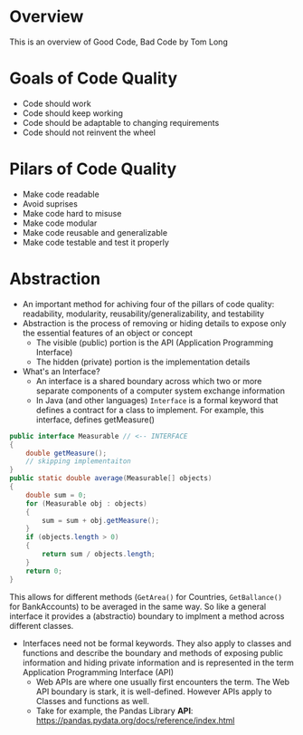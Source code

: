 # Overview
This is an overview of Good Code, Bad Code by Tom Long

# Goals of Code Quality 
- Code should work
- Code should keep working
- Code should be adaptable to changing requirements
- Code should not reinvent the wheel

# Pilars of Code Quality
- Make code readable
- Avoid suprises
- Make code hard to misuse
- Make code modular
- Make code reusable and generalizable
- Make code testable and test it properly

# Abstraction
- An important method for achiving four of the pillars of code quality: readability, modularity, reusability/generalizability, and testability
- Abstraction is the process of removing or hiding details to expose only the essential features of an object or concept
  - The visible (public) portion is the API (Application Programming Interface)
  - The hidden (private) portion is the implementation details
- What's an Interface?
    - An interface is a shared boundary across which two or more separate components of a computer system exchange information
    - In Java (and other languages) `Interface` is a formal keyword that defines a contract for a class to implement. For example, this interface, defines  getMeasure()
```java
public interface Measurable // <-- INTERFACE
{ 
    double getMeasure();
    // skipping implementaiton
}
public static double average(Measurable[] objects)
{
    double sum = 0;
    for (Measurable obj : objects)
    {
        sum = sum + obj.getMeasure();
    }
    if (objects.length > 0)
    {
        return sum / objects.length;
    }
    return 0;
}
```
This allows for different methods (`GetArea()` for Countries, `GetBallance()` for BankAccounts) to be averaged in the same way. So like a general interface it provides a (abstractio) boundary to implment a method across different classes.


- Interfaces need not be formal keywords. They also apply to classes and functions and describe the boundary and methods of exposing public information and hiding private information and is represented in the term Application Programming Interface (API)
    - Web APIs are where one usually first encounters the term. The Web API boundary is stark, it is well-defined. However APIs apply to Classes and functions as well. 
    - Take for example, the Pandas Library **API**: https://pandas.pydata.org/docs/reference/index.html

